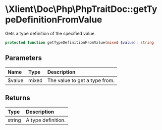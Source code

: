 # \\Xlient\\Doc\\Php\\PhpTraitDoc::getTypeDefinitionFromValue

Gets a type definition of the specified value.

```php
protected function getTypeDefinitionFromValue(mixed $value): string
```

## Parameters

| Name | Type | Description |
| :--- | :--- | :--- |
| $value | mixed | The value to get a type from. |

## Returns

| Type | Description |
| :--- | :--- |
| string | A type definition. |